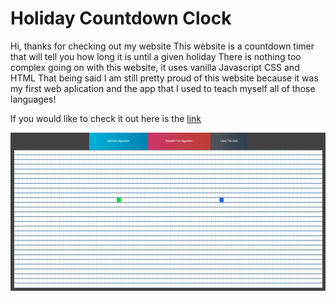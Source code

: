 # Holiday Countdown Clock

Hi, thanks for checking out my website
This website is a countdown timer that will tell you how long it is until a given holiday
There is nothing too complex going on with this website, it uses vanilla Javascript CSS and HTML
That being said I am still pretty proud of this website because it was my first web aplication and the app that I used to teach myself all of those languages!

If you would like to check it out here is the [link](https://ryancartularo.github.io/Holiday-Countdown-Clock/)


![Image of Website](https://github.com/RyanCartularo/Pathfinding-Algorithm-Display/blob/main/images/Empty%20Grid%20Picture.PNG)
